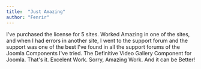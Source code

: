 ```yaml
---
title:  "Just Amazing"
author: "Fenrir"
---
```

I've purchased the license for 5 sites. Worked Amazing in one of the sites, and when I had errors in another site, I went to the support forum and the support was one of the best I've found in all the support forums of the Joomla Components I've tried. The Definitive Video Gallery Component for Joomla. That's it. Excelent Work. Sorry, Amazing Work. And it can be Better!
